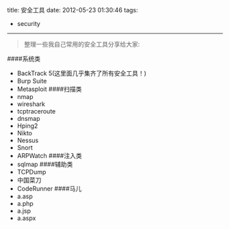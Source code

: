 title: 安全工具
date: 2012-05-23 01:30:46
tags:
- security
---
> 整理一些我自己常用的安全工具分享给大家:

<!-- more -->
####系统类
- BackTrack 5(这里面几乎集齐了所有安全工具！)
- Burp Suite
- Metasploit
####扫描类
- nmap
- wireshark
- tcptraceroute
- dnsmap
- Hping2
- Nikto
- Nessus
- Snort
- ARPWatch
####注入类
- sqlmap
####辅助类
- TCPDump
- 中国菜刀
- CodeRunner
####马儿
- a.asp
- a.php
- a.jsp
- a.aspx
